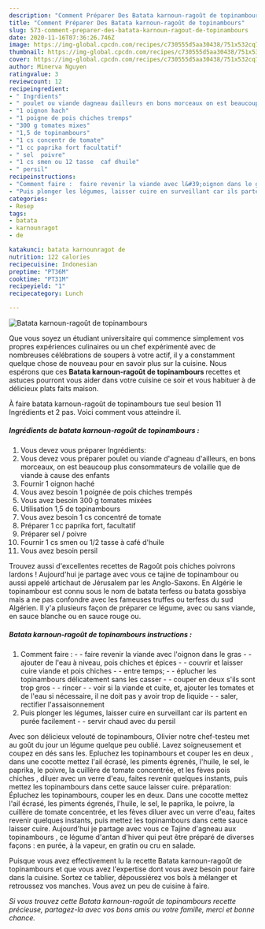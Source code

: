 ```yaml
---
description: "Comment Préparer Des Batata karnoun-ragoût de topinambours"
title: "Comment Préparer Des Batata karnoun-ragoût de topinambours"
slug: 573-comment-preparer-des-batata-karnoun-ragout-de-topinambours
date: 2020-11-16T07:36:26.746Z
image: https://img-global.cpcdn.com/recipes/c730555d5aa30438/751x532cq70/batata-karnoun-ragout-de-topinambours-photo-principale-de-la-recette.jpg
thumbnail: https://img-global.cpcdn.com/recipes/c730555d5aa30438/751x532cq70/batata-karnoun-ragout-de-topinambours-photo-principale-de-la-recette.jpg
cover: https://img-global.cpcdn.com/recipes/c730555d5aa30438/751x532cq70/batata-karnoun-ragout-de-topinambours-photo-principale-de-la-recette.jpg
author: Minerva Nguyen
ratingvalue: 3
reviewcount: 12
recipeingredient:
- " Ingrdients"
- " poulet ou viande dagneau dailleurs en bons morceaux on est beaucoup plus consommateurs de volaille que de viande  cause des enfants"
- "1 oignon hach"
- "1 poigne de pois chiches tremps"
- "300 g tomates mixes"
- "1,5 de topinambours"
- "1 cs concentr de tomate"
- "1 cc paprika fort facultatif"
- " sel  poivre"
- "1 cs smen ou 12 tasse  caf dhuile"
- " persil"
recipeinstructions:
- "Comment faire :  faire revenir la viande avec l&#39;oignon dans le gras  ajouter de l&#39;eau à niveau, pois chiches et épices  couvrir et laisser cuire viande et pois chiches  entre temps;  éplucher les topinambours délicatement sans les casser  couper en deux s&#39;ils sont trop gros  rincer  voir si la viande et cuite, et, ajouter les tomates et de l&#39;eau si nécessaire, il ne doit pas y avoir trop de liquide  saler, rectifier l&#39;assaisonnement"
- "Puis plonger les légumes, laisser cuire en surveillant car ils partent en purée facilement  servir chaud avec du persil"
categories:
- Resep
tags:
- batata
- karnounragot
- de

katakunci: batata karnounragot de 
nutrition: 122 calories
recipecuisine: Indonesian
preptime: "PT36M"
cooktime: "PT31M"
recipeyield: "1"
recipecategory: Lunch

---
```



![Batata karnoun-ragoût de topinambours](https://img-global.cpcdn.com/recipes/c730555d5aa30438/751x532cq70/batata-karnoun-ragout-de-topinambours-photo-principale-de-la-recette.jpg)

Que vous soyez un étudiant universitaire qui commence simplement vos propres expériences culinaires ou un chef expérimenté avec de nombreuses célébrations de soupers à votre actif, il y a constamment quelque chose de nouveau pour en savoir plus sur la cuisine. Nous espérons que ces <strong> Batata karnoun-ragoût de topinambours </strong> recettes et astuces pourront vous aider dans votre cuisine ce soir et vous habituer à de délicieux plats faits maison.

<!--inarticleads1-->

À faire batata karnoun-ragoût de topinambours tue seul besion 11 Ingrédients et 2 pas. Voici comment vous atteindre il.

##### Ingrédients de batata karnoun-ragoût de topinambours :

1. Vous devez vous préparer  Ingrédients:
1. Vous devez vous préparer  poulet ou viande d&#39;agneau d&#39;ailleurs, en bons morceaux, on est beaucoup plus consommateurs de volaille que de viande à cause des enfants
1. Fournir 1 oignon haché
1. Vous avez besoin 1 poignée de pois chiches trempés
1. Vous avez besoin 300 g tomates mixées
1. Utilisation 1,5 de topinambours
1. Vous avez besoin 1 cs concentré de tomate
1. Préparer 1 cc paprika fort, facultatif
1. Préparer  sel / poivre
1. Fournir 1 cs smen ou 1/2 tasse à café d&#39;huile
1. Vous avez besoin  persil


Trouvez aussi d&#39;excellentes recettes de Ragoût pois chiches poivrons lardons ! Aujourd&#39;hui je partage avec vous ce tajine de topinambour ou aussi appelé artichaut de Jérusalem par les Anglo-Saxons. En Algérie le topinambour est connu sous le nom de batata terfess ou batata gossbiya mais a ne pas confondre avec les fameuses truffes ou terfess du sud Algérien. Il y&#39;a plusieurs façon de préparer ce légume, avec ou sans viande, en sauce blanche ou en sauce rouge ou. 

<!--inarticleads2-->

##### Batata karnoun-ragoût de topinambours instructions :

1. Comment faire : -  - faire revenir la viande avec l&#39;oignon dans le gras -  - ajouter de l&#39;eau à niveau, pois chiches et épices -  - couvrir et laisser cuire viande et pois chiches -  - entre temps; -  - éplucher les topinambours délicatement sans les casser -  - couper en deux s&#39;ils sont trop gros -  - rincer -  - voir si la viande et cuite, et, ajouter les tomates et de l&#39;eau si nécessaire, il ne doit pas y avoir trop de liquide -  - saler, rectifier l&#39;assaisonnement
1. Puis plonger les légumes, laisser cuire en surveillant car ils partent en purée facilement -  - servir chaud avec du persil


Avec son délicieux velouté de topinambours, Olivier notre chef-testeu met au goût du jour un légume quelque peu oublié. Lavez soigneusement et coupez en dés sans les. Epluchez les topinambours et couper les en deux , dans une cocotte mettez l&#39;ail écrasé, les piments égrenés, l&#39;huile, le sel, le paprika, le poivre, la cuillère de tomate concentrée, et les fèves pois chiches , diluer avec un verre d&#39;eau, faites revenir quelques instants, puis mettez les topinambours dans cette sauce laisser cuire. préparation: Épluchez les topinambours, couper les en deux. Dans une cocotte mettez l&#39;ail écrasé, les piments égrenés, l&#39;huile, le sel, le paprika, le poivre, la cuillère de tomate concentrée, et les fèves diluer avec un verre d&#39;eau, faites revenir quelques instants, puis mettez les topinambours dans cette sauce laisser cuire. Aujourd&#39;hui je partage avec vous ce Tajine d&#39;agneau aux topinambours , ce légume d&#39;antan d&#39;hiver qui peut être préparé de diverses façons : en purée, à la vapeur, en gratin ou cru en salade. 

<!--inarticleads1-->

<p>
Puisque vous avez effectivement lu la recette Batata karnoun-ragoût de topinambours et que vous avez l'expertise dont vous avez besoin pour faire dans la cuisine. Sortez ce tablier, dépoussiérez vos bols à mélanger et retroussez vos manches. Vous avez un peu de cuisine à faire.
</p>

<p>
<i>Si vous trouvez cette Batata karnoun-ragoût de topinambours recette précieuse, partagez-la avec vos bons amis ou votre famille, merci et bonne chance.</i>
</p>
